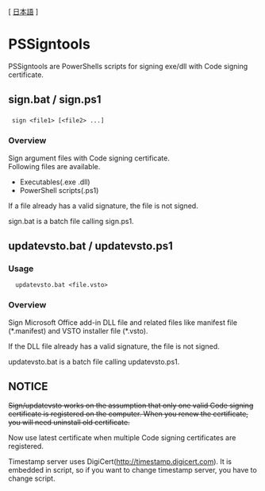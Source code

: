 [ [日本語](README-ja.md) ]

# PSSigntools
PSSigntools are PowerShells scripts for signing exe/dll with Code signing certificate.

## sign.bat / sign.ps1
### 
` sign <file1> [<file2> ...]`
### Overview
Sign argument files with Code signing certificate.<br>
Following files are available.
* Executables(.exe .dll)
* PowerShell scripts(.ps1)

If a file already has a valid signature, the file is not signed.

sign.bat is a batch file calling sign.ps1.

## updatevsto.bat / updatevsto.ps1
### Usage
`  updatevsto.bat <file.vsto>`
### Overview

Sign Microsoft Office add-in DLL file and related files like manifest file (\*.manifest) and VSTO installer file (\*.vsto).

If the DLL file already has a valid signature, the file is not signed.

updatevsto.bat is a batch file calling updatevsto.ps1.

## NOTICE

~~Sign/updatevsto works on the assumption that only one valid Code signing certificate is registered on the computer.
When you renew the certificate, you will need uninstall old certificate.~~

Now use latest certificate when multiple Code signing certificates are registered.

Timestamp server uses DigiCert(http://timestamp.digicert.com).
It is embedded in script, so if you want to change timestamp server, you have to change script.
